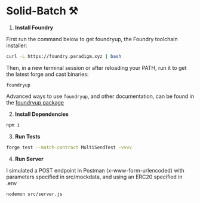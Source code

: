 # Solid-Batch ⚒️

1.  **Install Foundry**

First run the command below to get foundryup, the Foundry toolchain installer:

```bash
curl -L https://foundry.paradigm.xyz | bash
```

Then, in a new terminal session or after reloading your PATH, run it to get the latest forge and cast binaries:

```console
foundryup
```

Advanced ways to use `foundryup`, and other documentation, can be found in the [foundryup package](./foundryup/README.md)

2.  **Install Dependencies**

```bash
npm i
```

3.  **Run Tests**

```bash
forge test --match-contract MultiSendTest -vvvv
```

4.  **Run Server**

I simulated a POST endpoint in Postman (x-www-form-urlencoded) with parameters specified in src/mockdata, and using an ERC20 specified in .env

```bash
nodemon src/server.js
```
